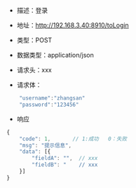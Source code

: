 - 描述：登录
- 地址：http://192.168.3.40:8910/toLogin
- 类型：POST
- 数据类型：application/json
- 请求头：xxx

- 请求体：
```javascript
    "username":"zhangsan"
    "password":"123456"
```

- 响应
```javascript
{
    "code": 1,       // 1:成功   0：失败
	"msg": "提示信息", 
	"data": [{
		"fieldA": "",  // xxx
		"fieldB": "    // xxx
	}]
}
```